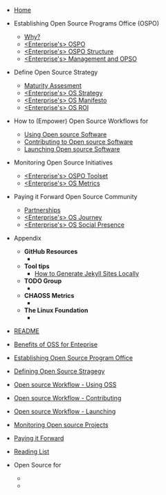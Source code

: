 * [Home](/)

* Establishing Open Source Programs Office (OSPO)
  * [Why?]()
  * [<Enterprise's> OSPO]()
  * [<Enterprise's> OSPO Structure]()
  * [<Enterprise's> Management and OPSO]()

* Define Open Source Strategy
  * [Maturity Assesment]()
  * [<Enterprise's> OS Strategy]()
  * [<Enterprise's> OS Manifesto]()
  * [<Enterprise's> OS ROI]()

* How to (Empower) Open Source Workflows for <Enterprise>
  * [Using Open source Software]()
  * [Contributing to Open source Software]()
  * [Launching Open source Software]()

* Monitoring Open Source Initiatives
  * [<Enterprise's> OSPO Toolset]()
  * [<Enterprise's> OS Metrics]()

* Paying it Forward Open Source Community
  * [Partnerships]()
  * [<Enterprise's> OS Journey]()
  * [<Enterprise's> OS Social Presence]()

* Appendix
  * **GitHub Resources**
    * []()
  * **Tool tips**
    * [How to Generate Jekyll Sites Locally](app_how_to_generate_locally.md)
  * **TODO Group**
    * []()
  * **CHAOSS Metrics**
    * []()
  * **The Linux Foundation**
    * []()



* [README](README.md "Open Source Workflow for Enterprises Guide")
* [Benefits of OSS for Enteprise](Benefits-of-OSS-for-Enterprise.md)
* [Establishing Open Source Program Office](Establishing-OSPO.md)
* [Defining Open Source Stragegy](Define-OSS-strategy-Enterprise.md)
* [Open source Workflow - Using OSS](OSS-Workflow-Using.md)
* [Open source Workflow - Contributing](OSS-Workflow-Contributing.md)
* [Open source Workflow - Launching](OSS-Workflow-Launching.md)
* [Monitoring Open source Projects](Monitor-OSS-Projects.md)
* [Paying it Forward](Paying-it-Forward.md)
* [Reading List](Reading-List.md)




* Open Source for <Enterprise>
  * []()
  * []()
